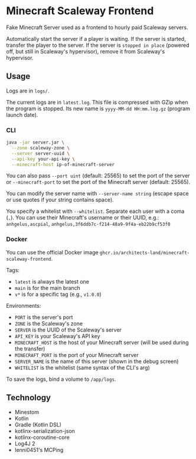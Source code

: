 # Minecraft Scaleway Frontend

Fake Minecraft Server used as a frontend to hourly paid Scaleway servers.

Automatically start the server if a player is waiting.
If the server is started, transfer the player to the server.
If the server is `stopped in place` (powered off, but still in Scaleway's hypervisor), remove it from Scaleway's hypervisor.

## Usage

Logs are in `logs/`.

The current logs are in `latest.log`.
This file is compressed with GZip when the program is stopped.
Its new name is `yyyy-MM-dd HH:mm.log.gz` (program launch date).

### CLI
```bash
java -jar server.jar \
  --zone scaleway-zone \
  --server server-uuid \
  --api-key your-api-key \
  --minecraft-host ip-of-minecraft-server
```

You can also pass `--port uint` (default: 25565) to set the port of the server or `--minecraft-port` to set the port
of the Minecraft server (default: 25565).

You can modify the server name with `--server-name string` (escape space or use quotes if your string contains space).

You specify a whitelist with `--whitelist`.
Separate each user with a coma (`,`).
You can use their Minecraft's username or their UUID, e.g.: `anhgelus,ascpial`, `anhgelus,3f6ddb7c-f214-48a9-9f4a-eb22b9cf53f0`

### Docker

You can use the official Docker image `ghcr.io/architects-land/minecraft-scaleway-frontend`.

Tags:
- `latest` is always the latest one
- `main` is for the main branch
- `v*` is for a specific tag (e.g., `v1.0.0`)

Environments:
- `PORT` is the server's port
- `ZONE` is the Scaleway's zone
- `SERVER` is the UUID of the Scaleway's server
- `API_KEY` is your Scaleway's API key
- `MINECRAFT_HOST` is the host of your Minecraft server (will be used during the transfer)
- `MINECRAFT_PORT` is the port of your Minecraft server
- `SERVER_NAME` is the name of this server (shown in the debug screen)
- `WHITELIST` is the whitelist (same syntax of the CLI's arg)

To save the logs, bind a volume to `/app/logs`.

## Technology

- Minestom
- Kotlin
- Gradle (Kotlin DSL)
- kotlinx-serialization-json
- kotlinx-coroutine-core
- Log4J 2
- lenni0451's MCPing